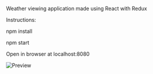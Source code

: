 Weather viewing application made using React with Redux

Instructions:

npm install

npm start

Open in browser at localhost:8080

![Preview](http://i.imgur.com/Bdus1q0.png)
